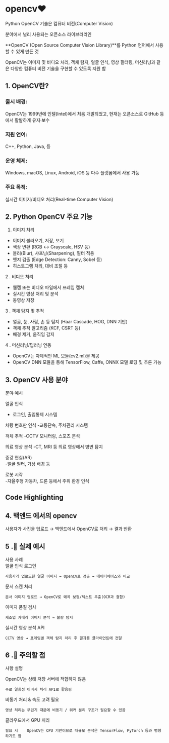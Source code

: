 # opencv❤️


Python OpenCV 기술은 컴퓨터 비전(Computer Vision) 

분야에서 널리 사용되는 오픈소스 라이브러리인 

**OpenCV (Open Source Computer Vision Library)**를 Python 언어에서 사용할 수 있게 만든 것

 OpenCV는 이미지 및 비디오 처리, 객체 탐지, 얼굴 인식, 영상 필터링, 머신러닝과 같은 다양한 컴퓨터 비전 기술을 구현할 수 있도록 지원 함


## 1. OpenCV란?

###  출시 배경:
 OpenCV는 1999년에 인텔(Intel)에서 처음 개발되었고, 현재는 오픈소스로 GitHub 등에서 활발하게 유지·보수

### 지원 언어:
 C++, Python, Java, 등

### 운영 체제:  
Windows, macOS, Linux, Android, iOS 등 다수 플랫폼에서 사용 가능

### 주요 목적:
 실시간 이미지/비디오 처리(Real-time Computer Vision)

## 2. Python OpenCV 주요 기능

1. 이미지 처리
- 이미지 불러오기, 저장, 보기
- 색상 변환 (RGB ↔ Grayscale, HSV 등)
- 블러(Blur), 샤프닝(Sharpening), 필터 적용
- 엣지 검출 (Edge Detection: Canny, Sobel 등)
- 히스토그램 처리, 대비 조절 등

2 . 비디오 처리
- 웹캠 또는 비디오 파일에서 프레임 캡처
- 실시간 영상 처리 및 분석
- 동영상 저장


3 . 객체 탐지 및 추적
- 얼굴, 눈, 사람, 손 등 탐지 (Haar Cascade, HOG, DNN 기반)
- 객체 추적 알고리즘 (KCF, CSRT 등)
- 배경 제거, 움직임 감지

4 . 머신러닝/딥러닝 연동
- OpenCV는 자체적인 ML 모듈(cv2.ml)을 제공
- OpenCV DNN 모듈을 통해 TensorFlow, Caffe, ONNX 모델 로딩 및 추론 가능







## 3. OpenCV 사용 분야
분야	예시

얼굴 인식 
-	로그인, 출입통제 시스템

차량 번호판 인식
-교통단속, 주차관리 시스템

객체 추적
  -CCTV 모니터링, 스포츠 분석

의료 영상 분석 
   -CT, MRI 등 의료 영상에서 병변 탐지

증강 현실(AR)	
-얼굴 필터, 가상 배경 등

로봇 시각	
-자율주행 자동차, 드론 등에서 주위 환경 인식
## Code Highlighting


## 4. 백엔드 에서의 opencv
사용자가 사진을 업로드 → 백엔드에서 OpenCV로 처리 → 결과 반환


## 5 .🔧 실제 예시
사용 사례	
얼굴 인식 로그인

	사용자가 업로드한 얼굴 이미지 → OpenCV로 검출 → 데이터베이스와 비교
문서 스캔 처리

	문서 이미지 업로드 → OpenCV로 왜곡 보정/텍스트 추출(OCR과 결합)
이미지 품질 검사

	제조업 카메라 이미지 분석 → 불량 탐지
실시간 영상 분석 API

	CCTV 영상 → 프레임별 객체 탐지 처리 후 결과를 클라이언트에 전달


## 6 .🚫 주의할 점
사항	설명

OpenCV는 상태 저장 서버에 적합하지 않음

    주로 일회성 이미지 처리 API로 활용됨

비동기 처리 & 속도 고려 필요	

    영상 처리는 무겁기 때문에 비동기 / 워커 분리 구조가 필요할 수 있음
 

클라우드에서 GPU 처리 

    필요 시	OpenCV는 CPU 기반이므로 대규모 분석은 TensorFlow, PyTorch 등과 병행하기도 함

